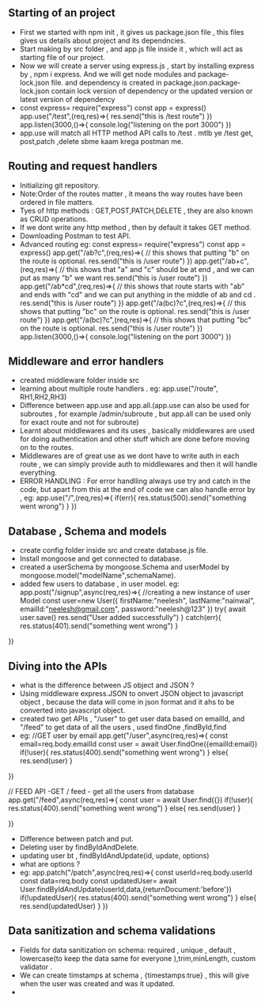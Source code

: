 ## Starting of an project
- First we started with npm init , it gives us package.json file , this files gives us details about project and its dependncies.
- Start making by src folder , and app.js file inside it , which will act as starting file of our project.
- Now we will create a server using express.js , start by installing express by , npm i express. And we will get node modules and     package-lock.json file. and dependency is created in package.json.package-lock.json contain lock version of dependency or the updated version or latest version of dependency
- const express= require("express")
  const app = express()
  app.use("/test",(req,res)=>{
    res.send("this is /test route")
  })
  app.listen(3000,()=>{
    console.log("listening on the port 3000")
  })
- app.use will match all HTTP method API calls to /test . mtlb ye /test get, post,patch ,delete sbme kaam krega postman me.

## Routing and request handlers
- Initializing git repository.
- Note:Order of the routes matter , it means the way routes have been ordered in file matters.
- Tyes of http methods : GET,POST,PATCH,DELETE , they are also known as CRUD operations.
- If we dont write any http method , then by default it takes GET method.
- Downloading Postman to test API.
- Advanced routing
   eg: const express= require("express")
const app = express()
app.get("/ab?c",(req,res)=>{
    // this shows that putting "b" on the route is optional.
    res.send("this is /user route")
})
app.get("/ab+c",(req,res)=>{
    // this shows that "a" and "c" should be at end , and we can put as many "b" we want
    res.send("this is /user route")
})
app.get("/ab*cd",(req,res)=>{
    // this shows that route starts with "ab" and ends with "cd" and we can put anything in the middle of ab and cd .
    res.send("this is /user route")
})
app.get("/a(bc)?c",(req,res)=>{
    // this shows that putting "bc" on the route is optional.
    res.send("this is /user route")
})
app.get("/a(bc)?c",(req,res)=>{
    // this shows that putting "bc" on the route is optional.
    res.send("this is /user route")
})
app.listen(3000,()=>{
    console.log("listening on the port 3000")
})

## Middleware and error handlers
- created  middleware folder inside src
- learning about multiple route handlers .
   eg: app.use("/route", RH1,RH2,RH3)
- Difference between app.use and app.all.(app.use can also be used for subroutes , for example /admin/subroute , but app.all can be used only for exact route and not for subroute)
- Learnt about middlewares and its uses , basically middlewares are used for doing authentication and other stuff which are done before moving on to the routes.
- Middlewares are of great use as we dont have to write auth in each route , we can simply provide auth to middlewares and then it will handle everything.
- ERROR HANDLING : For error handlling always use try and catch in the code, but apart from this at the end of code we can also handle error by , 
 eg: app.use("/",(req,res)=>{
    if(err){
        res.status(500).send("something went wrong")
    }
 })

 ## Database , Schema and models
- create config folder inside src and create database.js file.
- Install mongoose and get connected to database.
- created a userSchema by mongoose.Schema and userModel by mongoose.model("modelName",schemaName).
- added few users to database , in user model.
eg: app.post("/signup",async(req,res)=>{
    //creating a new instance of user Model
    const user=new User({
        firstName:"neelesh",
        lastName:"nainwal",
        emailId:"neelesh@gmail.com",
        password:"neelesh@123"
})
try{
    await user.save()
    res.send("User added successfully")
}
catch(err){
    res.status(401).send("something went wrong")
}

})

## Diving into the APIs
- what is the difference between JS object and JSON ?
- Using middleware express.JSON to onvert JSON object to javascript object , because the data will come in json format and it ahs to be converted into javascript object.
- created two get APIs , "/user" to get user data based on emailId, and "/feed" to get data of all the users , used findOne ,findById,find
- eg:
//GET user by email
app.get("/user",async(req,res)=>{
    const email=req.body.emailId
    const user = await User.findOne({emailId:email})
    if(!user){
        res.status(400).send("something went wrong")
    }
    else{
        res.send(user)
    }
   
})

// FEED API -GET / feed - get all the users from database
app.get("/feed",async(req,res)=>{
   const user = await User.find({})
   if(!user){
     res.status(400).send("something went wrong")
   }
   else{
    res.send(user)
   }
 
})
- Difference between patch and put.
- Deleting user by findByIdAndDelete.
- updating user bt , findByIdAndUpdate(id, update, options) 
- what are options ?
- eg: app.patch("/patch",async(req,res)=>{
    const userId=req.body.userId
    const data=req.body
   const updatedUser= await User.findByIdAndUpdate(userId,data,{returnDocument:'before'})
    if(!updatedUser){
        res.status(400).send("something went wrong")
    }
    else{
        res.send(updatedUser)
    }
})

## Data sanitization and schema validations
- Fields for data sanitization on schema: required , unique , default , lowercase(to keep the data same for everyone ),trim,minLength, custom validator .
- We can create timstamps at schema , {timestamps:true} , this will give when the user was created and was it updated.
- 